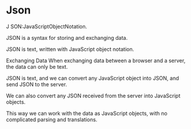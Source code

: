 # Json

J SON:JavaScriptObjectNotation.

JSON is a syntax for storing and exchanging data.

JSON is text, written with JavaScript object notation.

Exchanging Data When exchanging data between a browser and a server, the data can only be text.

JSON is text, and we can convert any JavaScript object into JSON, and send JSON to the server.

We can also convert any JSON received from the server into JavaScript objects.

This way we can work with the data as JavaScript objects, with no complicated parsing and translations.

